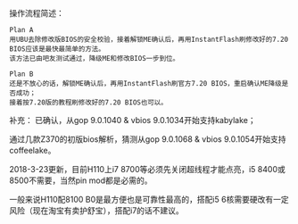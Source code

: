 操作流程简述：

    Plan A
    用UBU去除修改版BIOS的安全校验，接着解锁ME确认后，再用InstantFlash刷修改好的7.20 BIOS应该是最快最简单的方法。
    该方法已由吧友测试通过，降级ME和修改BIOS一步到位。

    Plan B
    还是不放心的话，解锁ME确认后，再用InstantFlash刷官方7.20 BIOS，重启确认ME降级是否成功；
    接着按7.20版的教程刷修改好的7.20 BIOS也可以。


补充：
已确认，从gop 9.0.1040 & vbios 9.0.1034开始支持kabylake；

通过几款Z370的初版bios解析，猜测从gop 9.0.1068 & vbios 9.0.1054开始支持coffeelake。

2018-3-23更新，目前H110上i7 8700等必须先关闭超线程才能点亮，i5 8400或8500不需要，当然pin mod都是必需的。

一般来说H110配8100 B0是最方便也是可靠性最高的，搭配i5 6核需要硬改有一定风险（现在淘宝有卖护舒宝），搭配i7的话不建议。
